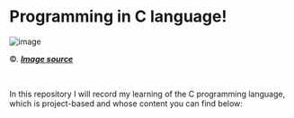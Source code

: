 <h1>Programming in C language!</h1>

![image](https://user-images.githubusercontent.com/98773774/168499130-ca362112-a5cd-4fc6-a29f-16b27b85698b.png)
<p>©. <a href="https://classpert.com/es/blog/lenguajes-de-programacion-mas-usados" target="_blank"><i><b>Image source</a></i></b></p>
<br>
<p>In this repository I will record my learning of the C programming language, which is project-based and whose content you can find below:</p>
